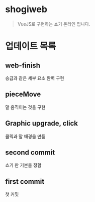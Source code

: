 # shogiweb

> VueJS로 구현하는 쇼기 온라인 입니다.

# 업데이트 목록

## web-finish
승급과 같은 세부 요소 완벽 구현

## pieceMove
말 움직이는 것을 구현

## Graphic upgrade, click
클릭과 말 배경을 만듦

## second commit
쇼기 판 기본을 정함

## first commit
첫 커밋

